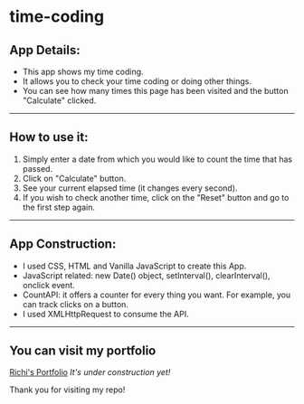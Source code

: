 # time-coding

## App Details:

- This app shows my time coding.
- It allows you to check your time coding or doing other things.
- You can see how many times this page has been visited and the button "Calculate" clicked.

___

## How to use it:

1. Simply enter a date from which you would like to count the time that has passed.
2. Click on "Calculate" button.
3. See your current elapsed time (it changes every second).
4. If you wish to check another time, click on the "Reset" button and go to the first step again.
___

## App Construction:

- I used CSS, HTML and Vanilla JavaScript to create this App.
- JavaScript related: new Date() object, setInterval(), clearInterval(), onclick event.
- CountAPI: it offers a counter for every thing you want. For example, you can track clicks on a button.
- I used XMLHttpRequest to consume the API.
___

## You can visit my portfolio
[Richi's Portfolio](https://richiprogrammer.github.io/richi-portfolio/ "Visit my Portfolio!")
*It's under construction yet!*

Thank you for visiting my repo!
